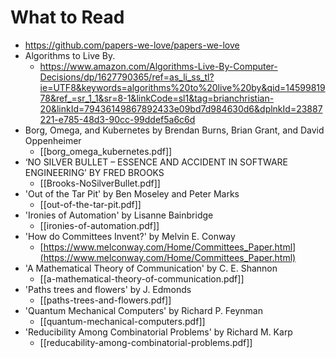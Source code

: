 # What to Read
- https://github.com/papers-we-love/papers-we-love
- Algorithms to Live By. 
    - https://www.amazon.com/Algorithms-Live-By-Computer-Decisions/dp/1627790365/ref=as_li_ss_tl?ie=UTF8&keywords=algorithms%20to%20live%20by&qid=1459981978&ref_=sr_1_1&sr=8-1&linkCode=sl1&tag=brianchristian-20&linkId=79436149867892433e09bd7d984630d6&dplnkId=23887221-e785-48d3-90cc-99ddef5a6c6d
- Borg, Omega, and Kubernetes by Brendan Burns, Brian Grant, and David Oppenheimer
	- [[borg_omega_kubernetes.pdf]]
- ‘NO SILVER BULLET – ESSENCE AND ACCIDENT IN SOFTWARE ENGINEERING’ BY FRED BROOKS
	- [[Brooks-NoSilverBullet.pdf]]
- 'Out of the Tar Pit' by Ben Moseley and Peter Marks
	- [[out-of-the-tar-pit.pdf]]
- 'Ironies of Automation' by Lisanne Bainbridge
	- [[ironies-of-automation.pdf]]
- 'How do Committees Invent?' by Melvin E. Conway
	- [https://www.melconway.com/Home/Committees_Paper.html](https://www.melconway.com/Home/Committees_Paper.html)
- 'A Mathematical Theory of Communication' by C. E. Shannon
	- [[a-mathematical-theory-of-communication.pdf]]
- 'Paths trees and flowers' by J. Edmonds
	- [[paths-trees-and-flowers.pdf]]
- 'Quantum Mechanical Computers' by Richard P. Feynman
	- [[quantum-mechanical-computers.pdf]]
- 'Reducibility Among Combinatorial Problems' by Richard M. Karp
	- [[reducability-among-combinatorial-problems.pdf]]